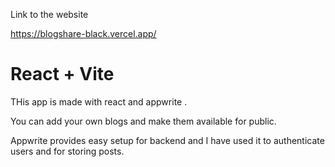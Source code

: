 Link to the website

https://blogshare-black.vercel.app/

# React + Vite

THis app is made with react and appwrite .

You can add your own blogs and make them available for public.

Appwrite provides easy setup for backend and I have used it to authenticate users and for storing posts.

